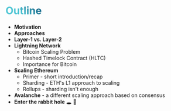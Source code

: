 # Outline

- **Motivation**
- **Approaches**
- **Layer-1 vs. Layer-2**
- **Lightning Network**
  - Bitcoin Scaling Problem
  - Hashed Timelock Contract (HLTC)
  - Importance for Bitcoin
- **Scaling Ethereum**
  - Primer - short introduction/recap
  - Sharding - ETH's L1 approach to scaling
  - Rollups - sharding isn't enough
- **Avalanche** - a different scaling approach based on consensus
- **Enter the rabbit hole** 🕳 🐇

<style>
h1 {
  background-color: #2B90B6;
  background-image: linear-gradient(45deg, #4EC5D4 10%, #146b8c 20%);
  background-size: 100%;
  -webkit-background-clip: text;
  -moz-background-clip: text;
  -webkit-text-fill-color: transparent;
  -moz-text-fill-color: transparent;
}
</style>